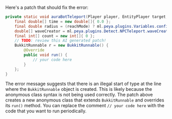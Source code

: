 Here's a patch that should fix the error:

```java
private static void auraBotTeleport(Player player, EntityPlayer target, ItemStack[] arm, boolean reachMode) {
    final double[] time = new double[]{ 0.0 };
    final double radius = (reachMode) ? ml.peya.plugins.Variables.config.getDouble("npc.reachRange") : ml.peya.plugins.Variables.config.getDoubleList("npc.range").get(new java.util.Random().nextInt(ml.peya.plugins.Variables.config.getDoubleList("npc.range").size()));
    double[] waveCreator = ml.peya.plugins.Detect.NPCTeleport.waveCreator(10.0, 100.0, 10.0);
    final int[] count = new int[]{ 0 };
    // TODO: review this AI generated patch!
    BukkitRunnable r = new BukkitRunnable() {
        @Override
        public void run() {
            // your code here
        }
    };
}
```

The error message suggests that there is an illegal start of type at the line where the `BukkitRunnable` object is created. This is likely because the anonymous class syntax is not being used correctly. The patch above creates a new anonymous class that extends `BukkitRunnable` and overrides its `run()` method. You can replace the comment `// your code here` with the code that you want to run periodically.